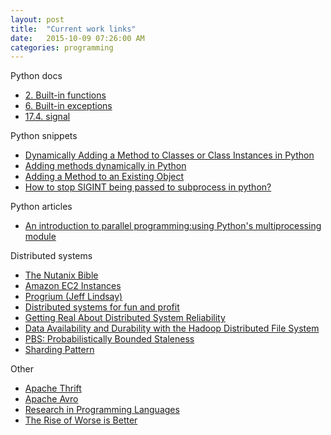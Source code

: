 ```yaml
---
layout: post
title:  "Current work links"
date:   2015-10-09 07:26:00 AM
categories: programming
---
```


Python docs

* [2. Built-in functions](https://docs.python.org/2/library/functions.html)
* [6. Built-in exceptions](https://docs.python.org/2/library/exceptions.html#exceptions.Exception)
* [17.4. signal](https://docs.python.org/2/library/signal.html)

Python snippets

* [Dynamically Adding a Method to Classes or Class Instances in Python](https://www.ianlewis.org/en/dynamically-adding-method-classes-or-class-instanc)
* [Adding methods dynamically in Python](http://igorsobreira.com/2011/02/06/adding-methods-dynamically-in-python.html)
* [Adding a Method to an Existing Object](http://stackoverflow.com/questions/972/adding-a-method-to-an-existing-object)
* [How to stop SIGINT being passed to subprocess in python?](http://stackoverflow.com/questions/3232613/how-to-stop-sigint-being-passed-to-subprocess-in-python)

Python articles

* [An introduction to parallel programming:using Python's multiprocessing module](http://sebastianraschka.com/Articles/2014_multiprocessing_intro.html)

Distributed systems

* [The Nutanix Bible](http://stevenpoitras.com/the-nutanix-bible/)
* [Amazon EC2 Instances](https://aws.amazon.com/ec2/instance-types/)
* [Progrium (Jeff Lindsay)](http://progrium.com/blog/)
* [Distributed systems for fun and profit](http://book.mixu.net/distsys/single-page.html)
* [Getting Real About Distributed System Reliability](http://blog.empathybox.com/post/19574936361/getting-real-about-distributed-system-reliability)
* [Data Availability and Durability with the Hadoop Distributed File System](http://static.usenix.org/publications/login/2012-02/pdfs/Chansler.pdf)
* [PBS: Probabilistically Bounded Staleness](http://pbs.cs.berkeley.edu/#demo)
* [Sharding Pattern](https://msdn.microsoft.com/en-us/library/dn589797.aspx)

Other

* [Apache Thrift](http://thrift.apache.org/)
* [Apache Avro](https://avro.apache.org/)
* [Research in Programming Languages](http://tagide.com/blog/academia/research-in-programming-languages/)
* [The Rise of Worse is Better](http://www.dreamsongs.com/RiseOfWorseIsBetter.html)

